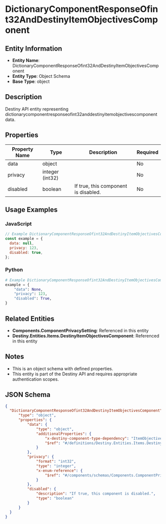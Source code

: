 # DictionaryComponentResponseOfint32AndDestinyItemObjectivesComponent

## Entity Information
- **Entity Name**: DictionaryComponentResponseOfint32AndDestinyItemObjectivesComponent
- **Entity Type**: Object Schema
- **Base Type**: object

## Description
Destiny API entity representing dictionarycomponentresponseofint32anddestinyitemobjectivescomponent data.

## Properties

| Property Name | Type | Description | Required |
|---------------|------|-------------|----------|
| data | object |  | No |
| privacy | integer (int32) |  | No |
| disabled | boolean | If true, this component is disabled. | No |

## Usage Examples

### JavaScript
```javascript
// Example DictionaryComponentResponseOfint32AndDestinyItemObjectivesComponent object
const example = {
  data: null,
  privacy: 123,
  disabled: true,
};
```

### Python
```python
# Example DictionaryComponentResponseOfint32AndDestinyItemObjectivesComponent object
example = {
    "data": None,
    "privacy": 123,
    "disabled": True,
}
```

## Related Entities
- **Components.ComponentPrivacySetting**: Referenced in this entity
- **Destiny.Entities.Items.DestinyItemObjectivesComponent**: Referenced in this entity

## Notes
- This is an object schema with defined properties.
- This entity is part of the Destiny API and requires appropriate authentication scopes.

## JSON Schema
```json
{
  "DictionaryComponentResponseOfint32AndDestinyItemObjectivesComponent":   {
      "type": "object",
      "properties": {
          "data": {
              "type": "object",
              "additionalProperties": {
                  "x-destiny-component-type-dependency": "ItemObjectives",
                  "$ref": "#/definitions/Destiny.Entities.Items.DestinyItemObjectivesComponent"
              }
          },
          "privacy": {
              "format": "int32",
              "type": "integer",
              "x-enum-reference": {
                  "$ref": "#/components/schemas/Components.ComponentPrivacySetting"
              }
          },
          "disabled": {
              "description": "If true, this component is disabled.",
              "type": "boolean"
          }
      }
  }
}
```
